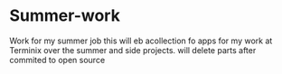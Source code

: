 # Summer-work
Work for my summer job 
this will eb acollection fo apps for my work at Terminix over the summer and side projects.
will delete parts after commited to open source 
